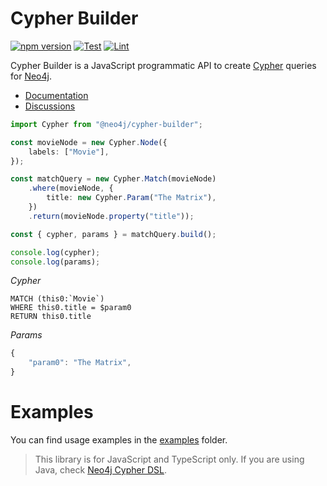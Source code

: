# Cypher Builder

[![npm version](https://badge.fury.io/js/@neo4j%2Fcypher-builder.svg)](https://www.npmjs.com/package/@neo4j/cypher-builder)
[![Test](https://github.com/neo4j/cypher-builder/actions/workflows/test.yml/badge.svg)](https://github.com/neo4j/cypher-builder/actions/workflows/test.yml)
[![Lint](https://github.com/neo4j/cypher-builder/actions/workflows/lint.yml/badge.svg)](https://github.com/neo4j/cypher-builder/actions/workflows/lint.yml)

Cypher Builder is a JavaScript programmatic API to create [Cypher](https://neo4j.com/docs/cypher-manual/current/) queries for [Neo4j](https://neo4j.com/).

-   [Documentation](https://neo4j.github.io/cypher-builder/cypher-builder/current/)
-   [Discussions](https://github.com/neo4j/cypher-builder/discussions)

```typescript
import Cypher from "@neo4j/cypher-builder";

const movieNode = new Cypher.Node({
    labels: ["Movie"],
});

const matchQuery = new Cypher.Match(movieNode)
    .where(movieNode, {
        title: new Cypher.Param("The Matrix"),
    })
    .return(movieNode.property("title"));

const { cypher, params } = matchQuery.build();

console.log(cypher);
console.log(params);
```

_Cypher_

```cypher
MATCH (this0:`Movie`)
WHERE this0.title = $param0
RETURN this0.title
```

_Params_

```typescript
{
    "param0": "The Matrix",
}
```

# Examples

You can find usage examples in the [examples](https://github.com/neo4j/cypher-builder/tree/main/examples) folder.

> This library is for JavaScript and TypeScript only. If you are using Java, check [Neo4j Cypher DSL](https://neo4j-contrib.github.io/cypher-dsl).
